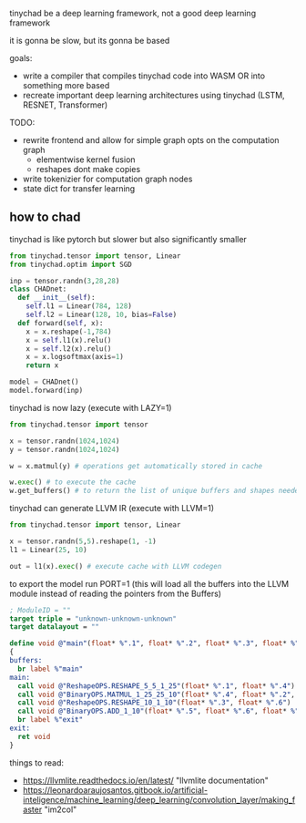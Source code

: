 tinychad be a deep learning framework, not a good deep learning framework

it is gonna be slow, but its gonna be based

goals: 
  - write a compiler that compiles tinychad code into WASM OR into something more based
  - recreate important deep learning architectures using tinychad (LSTM, RESNET, Transformer)

TODO: 
  * rewrite frontend and allow for simple graph opts on the computation graph
    * elementwise kernel fusion
    * reshapes dont make copies
  * write tokenizier for computation graph nodes
  * state dict for transfer learning

## how to chad
tinychad is like pytorch but slower but also significantly smaller
```python
from tinychad.tensor import tensor, Linear
from tinychad.optim import SGD

inp = tensor.randn(3,28,28)
class CHADnet:
  def __init__(self):
    self.l1 = Linear(784, 128)
    self.l2 = Linear(128, 10, bias=False)
  def forward(self, x):
    x = x.reshape(-1,784)
    x = self.l1(x).relu()
    x = self.l2(x).relu()
    x = x.logsoftmax(axis=1)
    return x

model = CHADnet()
model.forward(inp)
```

tinychad is now lazy (execute with LAZY=1) 

```python
from tinychad.tensor import tensor

x = tensor.randn(1024,1024)
y = tensor.randn(1024,1024)

w = x.matmul(y) # operations get automatically stored in cache

w.exec() # to execute the cache
w.get_buffers() # to return the list of unique buffers and shapes needed for the output to be realized
```

tinychad can generate LLVM IR (execute with LLVM=1) 

```python
from tinychad.tensor import tensor, Linear

x = tensor.randn(5,5).reshape(1, -1)
l1 = Linear(25, 10)

out = l1(x).exec() # execute cache with LLVM codegen
```

to export the model run PORT=1 (this will load all the buffers into the LLVM module instead of reading the pointers from the Buffers)

```LLVM
; ModuleID = ""
target triple = "unknown-unknown-unknown"
target datalayout = ""

define void @"main"(float* %".1", float* %".2", float* %".3", float* %".4", float* %".5", float* %".6", float* %".7")
{
buffers:
  br label %"main"
main:
  call void @"ReshapeOPS.RESHAPE_5_5_1_25"(float* %".1", float* %".4")
  call void @"BinaryOPS.MATMUL_1_25_25_10"(float* %".4", float* %".2", float* %".5")
  call void @"ReshapeOPS.RESHAPE_10_1_10"(float* %".3", float* %".6")
  call void @"BinaryOPS.ADD_1_10"(float* %".5", float* %".6", float* %".7")
  br label %"exit"
exit:
  ret void
}
```


things to read: 
  - https://llvmlite.readthedocs.io/en/latest/ "llvmlite documentation" 
  - https://leonardoaraujosantos.gitbook.io/artificial-inteligence/machine_learning/deep_learning/convolution_layer/making_faster "im2col"


